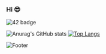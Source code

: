 ### Hi 😎

![42 badge](https://img.shields.io/badge/42SEOUL-black?style=plastic&logo=appveyor)


<!--
<img src="https://capsule-render.vercel.app/api?type=waving&color=F9D4D4&height=300&section=header&text=GitHub&amp;&fontColor=696969&fontSize=60&animation=twinkling&amp;fontAlignY=25&amp;desc=test%20test&amp;descAlignY=44" style="max-width: 100%;" />
-->

<!--
**numerical43/numerical43** is a ✨ _special_ ✨ repository because its `README.md` (this file) appears on your GitHub profile.

Here are some ideas to get you started:

- 🔭 I’m currently working on ...
- 🌱 I’m currently learning ...
- 👯 I’m looking to collaborate on ...
- 🤔 I’m looking for help with ...
- 💬 Ask me about ...
- 📫 How to reach me: ...
- 😄 Pronouns: ...
- ⚡ Fun fact: ...
-->

<!-- <div align="center">
<img src="https://rishavanand.github.io/static/images/greetings.gif" align="center" style="width: 80%" />
</div>   -->
  
![Anurag's GitHub stats](https://github-readme-stats.vercel.app/api?username=numerical43&show_icons=true&theme=buefy)
[![Top Langs](https://github-readme-stats.vercel.app/api/top-langs/?username=numerical43&layout=compact&theme=buefy)](https://github.com/anuraghazra/github-readme-stats)

![Footer](https://capsule-render.vercel.app/api?type=waving&color=507EA4&height=200&section=footer)
